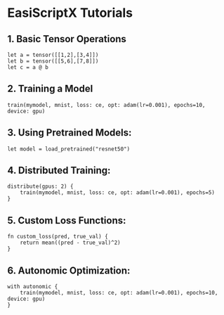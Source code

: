 
# EasiScriptX Tutorials

## 1. Basic Tensor Operations
```
let a = tensor([[1,2],[3,4]])
let b = tensor([[5,6],[7,8]])
let c = a @ b
```

## 2. Training a Model 
```
train(mymodel, mnist, loss: ce, opt: adam(lr=0.001), epochs=10, device: gpu)
```
## 3. Using Pretrained Models:
```
let model = load_pretrained("resnet50")
```
## 4. Distributed Training:
```
distribute(gpus: 2) {
    train(mymodel, mnist, loss: ce, opt: adam(lr=0.001), epochs=5)
}
```
## 5. Custom Loss Functions:
```
fn custom_loss(pred, true_val) {
    return mean((pred - true_val)^2)
}
```
## 6. Autonomic Optimization:
```
with autonomic {
    train(mymodel, mnist, loss: ce, opt: adam(lr=0.001), epochs=10, device: gpu)
}
```



